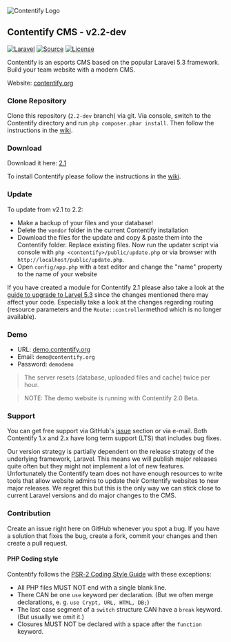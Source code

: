 ![Contentify Logo](http://www.contentify.org/img/hero_small.png)

## Contentify CMS - v2.2-dev

[![Laravel](https://img.shields.io/badge/Laravel-5.2-orange.svg?style=flat-square)](http://laravel.com)
[![Source](http://img.shields.io/badge/source-Contentify/Contentify-blue.svg?style=flat-square)](https://github.com/Contentify/Contentify)
[![License](http://img.shields.io/badge/license-MIT-brightgreen.svg?style=flat-square)](https://tldrlegal.com/license/mit-license)

Contentify is an esports CMS based on the popular Laravel 5.3 framework. Build your team website with a modern CMS.

Website: [contentify.org](http://contentify.org/)

### Clone Repository

Clone this repository (`2.2-dev` branch) via git. Via console, switch to the Contentify directory and run `php composer.phar install`. Then follow the instructions in the [wiki](https://github.com/Contentify/Contentify/wiki/Installation).

### Download

Download it here: [2.1](https://github.com/Contentify/Contentify/releases/tag/v2.1)

To install Contentify please follow the instructions in the [wiki](https://github.com/Contentify/Contentify/wiki/Installation).

### Update

To update from v2.1 to 2.2:
* Make a backup of your files and your database!
* Delete the `vendor` folder in the current Contentify installation
* Download the files for the update and copy & paste them into the Contentify folder. Replace existing files.
Now run the updater script via console with `php <contentify>/public/update.php` or via browser with `http://localhost/public/update.php`.
* Open `config/app.php` with a text editor and change the "name" property to the name of your website

If you have created a module for Contentify 2.1 please also take a look at the
[guide to upgrade to Larvel 5.3](https://laravel.com/docs/5.3/upgrade#upgrade-5.3.0) since the changes mentioned there
may affect your code. Especially take a look at the changes regarding routing (resource parameters and the 
`Route::controller`method which is no longer available).

### Demo

* URL: [demo.contentify.org](http://demo.contentify.org/)
* Email: `demo@contentify.org`
* Password: `demodemo`

> The server resets (database, uploaded files and cache) twice per hour.

> NOTE: The demo website is running with Contentify 2.0 Beta.

### Support

You can get free support via GitHub's [issue](https://github.com/Contentify/Contentify/issues) section or via e-mail. Both Contentify 1.x and 2.x have long term support (LTS) that includes bug fixes. 

Our version strategy is partially dependent on the release strategy of the underlying framework, Laravel. This means we will publish major releases quite often but they might not implement a lot of new features. Unfortunately the Contentify team does not have enough resources to write tools that allow website admins to update their Contentify websites to new major releases. We regret this but this is the only way we can stick close to current Laravel versions and do major changes to the CMS.

### Contribution

Create an issue right here on GitHub whenever you spot a bug. If you have a solution that fixes the bug, create a fork, commit your changes and then create a pull request.

#### PHP Coding style

Contentify follows the [PSR-2 Coding Style Guide](https://github.com/php-fig/fig-standards/blob/master/accepted/PSR-2-coding-style-guide.md) with these exceptions:

* All PHP files MUST NOT end with a single blank line.
* There CAN be one `use` keyword per declaration. (But we often merge declarations, e. g. `use Crypt, URL, HTML, DB;`)
* The last case segment of a `switch` structure CAN have a `break` keyword. (But usually we omit it.)
* Closures MUST NOT be declared with a space after the `function` keyword.
